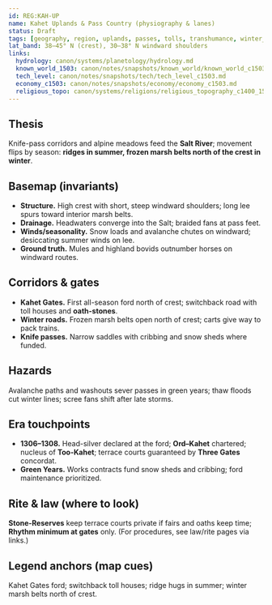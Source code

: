 ```yaml
---
id: REG:KAH-UP
name: Kahet Uplands & Pass Country (physiography & lanes)
status: Draft
tags: [geography, region, uplands, passes, tolls, transhumance, winter_roads]
lat_band: 38–45° N (crest), 30–38° N windward shoulders
links:
  hydrology: canon/systems/planetology/hydrology.md
  known_world_1503: canon/notes/snapshots/known_world/known_world_c1503.md
  tech_level: canon/notes/snapshots/tech/tech_level_c1503.md
  economy_c1503: canon/notes/snapshots/economy/economy_c1503.md
  religious_topo: canon/systems/religions/religious_topography_c1400_1560.md
---
```


## Thesis
Knife-pass corridors and alpine meadows feed the **Salt River**; movement flips by season: **ridges in summer, frozen marsh belts north of the crest in winter**.

## Basemap (invariants)
- **Structure.** High crest with short, steep windward shoulders; long lee spurs toward interior marsh belts.
- **Drainage.** Headwaters converge into the Salt; braided fans at pass feet.
- **Winds/seasonality.** Snow loads and avalanche chutes on windward; desiccating summer winds on lee.
- **Ground truth.** Mules and highland bovids outnumber horses on windward routes.

## Corridors & gates
- **Kahet Gates.** First all-season ford north of crest; switchback road with toll houses and **oath-stones**.
- **Winter roads.** Frozen marsh belts open north of crest; carts give way to pack trains.
- **Knife passes.** Narrow saddles with cribbing and snow sheds where funded.

## Hazards
Avalanche paths and washouts sever passes in green years; thaw floods cut winter lines; scree fans shift after late storms.

## Era touchpoints
- **1306–1308.** Head-silver declared at the ford; **Ord–Kahet** chartered; nucleus of **Too-Kahet**; terrace courts guaranteed by **Three Gates** concordat.
- **Green Years.** Works contracts fund snow sheds and cribbing; ford maintenance prioritized.

## Rite & law (where to look)
**Stone-Reserves** keep terrace courts private if fairs and oaths keep time; **Rhythm minimum at gates** only. (For procedures, see law/rite pages via links.)

## Legend anchors (map cues)
Kahet Gates ford; switchback toll houses; ridge hugs in summer; winter marsh belts north of crest.
